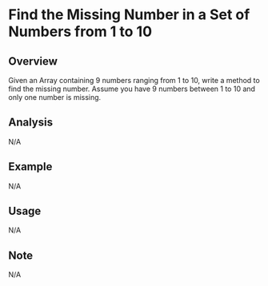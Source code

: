 # Find the Missing Number in a Set of Numbers from 1 to 10

Overview
---
Given an Array containing 9 numbers ranging from 1 to 10, write a method to 
find the missing number. Assume you have 9 numbers between 1 to 10 and only 
one number is missing.

Analysis
---
N/A

Example
---
N/A

Usage
---
N/A

Note
---
N/A
